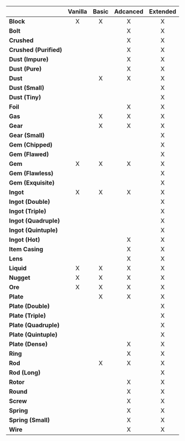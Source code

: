 
| |Vanilla|Basic|Adcanced|Extended|
|:---|:---:|:---:|:---:|:---:|
|**Block**|X|X|X|X|
|**Bolt**| | |X|X|
|**Crushed**| | |X|X|
|**Crushed (Purified)**| | |X|X|
|**Dust (Impure)**| | |X|X|
|**Dust (Pure)**| | |X|X|
|**Dust**| |X|X|X|
|**Dust (Small)**| | | |X|
|**Dust (Tiny)**| | | |X|
|**Foil**| | |X|X|
|**Gas**| |X|X|X|
|**Gear**| |X|X|X|
|**Gear (Small)**| | | |X|
|**Gem (Chipped)**| | | |X|
|**Gem (Flawed)**| | | |X|
|**Gem**|X|X|X|X|
|**Gem (Flawless)**| | | |X|
|**Gem (Exquisite)**| | | |X|
|**Ingot**|X|X|X|X|
|**Ingot (Double)**| | | |X|
|**Ingot (Triple)**| | | |X|
|**Ingot (Quadruple)**| | | |X|
|**Ingot (Quintuple)**| | | |X|
|**Ingot (Hot)**| | |X|X|
|**Item Casing**| | |X|X|
|**Lens**| | |X|X|
|**Liquid**|X|X|X|X|
|**Nugget**|X|X|X|X|
|**Ore**|X|X|X|X|
|**Plate**| |X|X|X|
|**Plate (Double)**| | | |X|
|**Plate (Triple)**| | | |X|
|**Plate (Quadruple)**| | | |X|
|**Plate (Quintuple)**| | | |X|
|**Plate (Dense)**| | |X|X|
|**Ring**| | |X|X|
|**Rod**| |X|X|X|
|**Rod (Long)**| | | |X|
|**Rotor**| | |X|X|
|**Round**| | |X|X|
|**Screw**| | |X|X|
|**Spring**| | |X|X|
|**Spring (Small)**| | |X|X|
|**Wire**| | |X|X|
